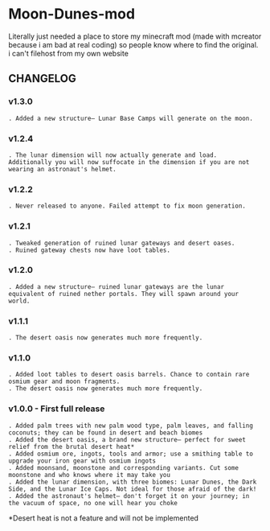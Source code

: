 # Moon-Dunes-mod
Literally just needed a place to store my minecraft mod (made with mcreator because i am bad at real coding) so people know where to find the original. i can't filehost from my own website


## CHANGELOG

### v1.3.0
	. Added a new structure— Lunar Base Camps will generate on the moon.

### v1.2.4
	. The lunar dimension will now actually generate and load. Additionally you will now suffocate in the dimension if you are not wearing an astronaut's helmet.

### v1.2.2
	. Never released to anyone. Failed attempt to fix moon generation.

### v1.2.1
	. Tweaked generation of ruined lunar gateways and desert oases.
	. Ruined gateway chests now have loot tables.

### v1.2.0
	. Added a new structure– ruined lunar gateways are the lunar equivalent of ruined nether portals. They will spawn around your world.

### v1.1.1
	. The desert oasis now generates much more frequently.

### v1.1.0
	. Added loot tables to desert oasis barrels. Chance to contain rare osmium gear and moon fragments.
	. The desert oasis now generates much more frequently.

### v1.0.0 - First full release
	. Added palm trees with new palm wood type, palm leaves, and falling coconuts; they can be found in desert and beach biomes
	. Added the desert oasis, a brand new structure— perfect for sweet relief from the brutal desert heat*
	. Added osmium ore, ingots, tools and armor; use a smithing table to upgrade your iron gear with osmium ingots
	. Added moonsand, moonstone and corresponding variants. Cut some moonstone and who knows where it may take you
	. Added the lunar dimension, with three biomes: Lunar Dunes, the Dark Side, and the Lunar Ice Caps. Not ideal for those afraid of the dark!
	. Added the astronaut's helmet— don't forget it on your journey; in the vacuum of space, no one will hear you choke

*Desert heat is not a feature and will not be implemented 
